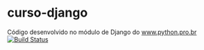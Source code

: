 # curso-django
Código desenvolvido no módulo de Django do www.python.pro.br
[![Build Status](https://app.travis-ci.com/thiagohedygit/curso-django.svg?branch=main)](https://app.travis-ci.com/thiagohedygit/curso-django)
